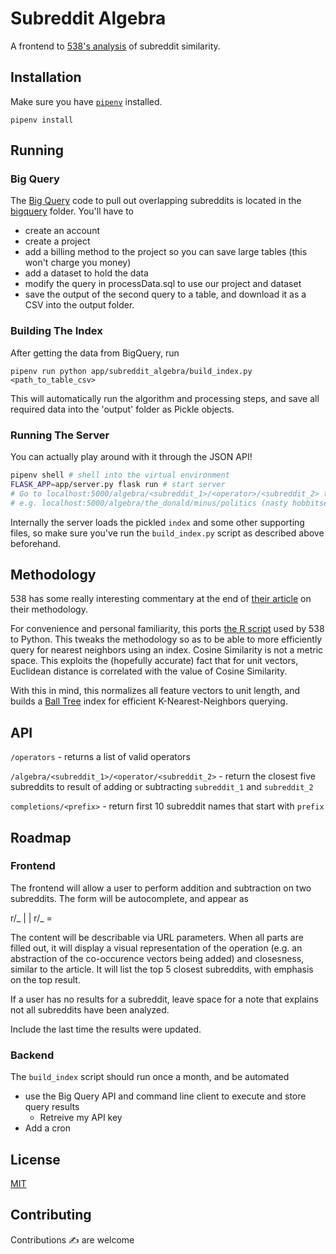 # Subreddit Algebra
A frontend to [538's analysis](https://fivethirtyeight.com/features/dissecting-trumps-most-rabid-online-following) of subreddit similarity.


## Installation
Make sure you have [`pipenv`](http://docs.pipenv.org/en/latest/) installed.

`pipenv install`


## Running

### Big Query
The [Big Query](https://bigquery.cloud.google.com) code to pull out overlapping subreddits is located in the [bigquery](bigquery) folder. You'll have to
  * create an account
  * create a project
  * add a billing method to the project so you can save large tables (this won't charge you money)
  * add a dataset to hold the data
  * modify the query in processData.sql to use our project and dataset
  * save the output of the second query to a table, and download it as a CSV into the output folder.

### Building The Index
After getting the data from BigQuery, run

`pipenv run python app/subreddit_algebra/build_index.py <path_to_table_csv>`

This will automatically run the algorithm and processing steps, and save all required data into the 'output' folder as Pickle objects.

### Running The Server
You can actually play around with it through the JSON API!

```bash
pipenv shell # shell into the virtual environment
FLASK_APP=app/server.py flask run # start server
# Go to localhost:5000/algebra/<subreddit_1>/<operator>/<subreddit_2> to see results
# e.g. localhost:5000/algebra/the_donald/minus/politics (nasty hobbitses)
```

Internally the server loads the pickled `index` and some other supporting files, so make sure you've run
the `build_index.py` script as described above beforehand.


## Methodology
538 has some really interesting commentary at the end of [their article](https://fivethirtyeight.com/features/dissecting-trumps-most-rabid-online-following/) on their methodology.

For convenience and personal familiarity, this ports [the R script](https://github.com/fivethirtyeight/data/blob/master/subreddit-algebra/processData.sql) used by 538 to Python. This tweaks the methodology so as to be able to more efficiently query for nearest neighbors using an index. Cosine Similarity is not a metric space. This exploits the (hopefully accurate) fact that for unit vectors, Euclidean distance is correlated with the value of Cosine Similarity.

With this in mind, this normalizes all feature vectors to unit length, and builds a [Ball Tree](http://scikit-learn.org/stable/modules/generated/sklearn.neighbors.BallTree.html#sklearn.neighbors.BallTree) index for efficient K-Nearest-Neighbors querying.

## API
`/operators` - returns a list of valid operators

`/algebra/<subreddit_1>/<operator/<subreddit_2>` - return the closest five subreddits to result of adding or subtracting `subreddit_1` and `subreddit_2`

`completions/<prefix>` - return first 10 subreddit names that start with `prefix`

## Roadmap

### Frontend
The frontend will allow a user to perform addition and subtraction on two subreddits. The form will be autocomplete, and appear as

r/_ | | r/_ =

The content will be describable via URL parameters. When all parts are filled out, it will display a visual representation of the operation (e.g. an abstraction of the co-occurence vectors being added) and closesness, similar to the article.
It will list the top 5 closest subreddits, with emphasis on the top result.

If a user has no results for a subreddit, leave space for a note that explains not all subreddits have been analyzed.

Include the last time the results were updated.

### Backend
The `build_index` script should run once a month, and be automated
* use the Big Query API and command line client to execute and store query results
  * Retreive my API key
* Add a cron


## License
[MIT](LICENSE.md)


## Contributing
Contributions  ✍  are welcome
